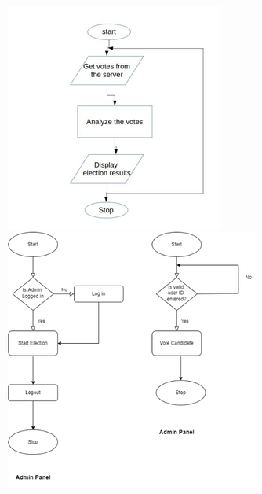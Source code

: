 ![behavioural diagram](https://github.com/PoojaMP04/M1_app_voting_system/blob/main/2_Design/behavioral_diagram.png)
![structural diagram](https://github.com/PoojaMP04/M1_app_voting_system/blob/main/2_Design/voting-systemstructureDig.drawio.png)
